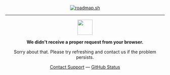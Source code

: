 <p align="center">
    <a href="https://roadmap.sh"><img src="https://api.roadmap.sh/v1-badge/wide/653de8b2602c6661a572a373?variant=dark" alt="roadmap.sh"/></a>
</p>

<hr>

<p align="center" >
    <img width="48" src="https://github.githubassets.com/images/mona-loading-default.gif">
</p>

<p align="center">
    <strong>We didn't receive a proper request from your browser.</strong>
</p>
<p align="center">Sorry about that. Please try refreshing and contact us if the problem persists.</p>

<p align="center">
    <a href="https://www.youtube.com/watch?v=dQw4w9WgXcQ">Contact Support</a> &mdash;
    <a href="https://www.youtube.com/watch?v=dQw4w9WgXcQ">GitHub Status</a>
</p>

<!--
**alix1383/Alix1383** is a ✨ _special_ ✨ repository because its `README.md` (this file) appears on your GitHub profile.

Here are some ideas to get you started:

- 🔭 I’m currently working on ...
- 🌱 I’m currently learning ...
- 👯 I’m looking to collaborate on ...
- 🤔 I’m looking for help with ...
- 💬 Ask me about ...
- 📫 How to reach me: ...
- 😄 Pronouns: ...
- ⚡ Fun fact: ...
-->
